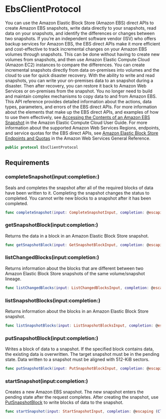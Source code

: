 # EbsClientProtocol

You can use the Amazon Elastic Block Store (Amazon EBS) direct APIs to create Amazon EBS snapshots, write data directly to your snapshots, read data on your snapshots, and identify the differences or changes between two snapshots. If you’re an independent software vendor (ISV) who offers backup services for Amazon EBS, the EBS direct APIs make it more efficient and cost-effective to track incremental changes on your Amazon EBS volumes through snapshots. This can be done without having to create new volumes from snapshots, and then use Amazon Elastic Compute Cloud (Amazon EC2) instances to compare the differences. You can create incremental snapshots directly from data on-premises into volumes and the cloud to use for quick disaster recovery. With the ability to write and read snapshots, you can write your on-premises data to an snapshot during a disaster. Then after recovery, you can restore it back to Amazon Web Services or on-premises from the snapshot. You no longer need to build and maintain complex mechanisms to copy data to and from Amazon EBS. This API reference provides detailed information about the actions, data types, parameters, and errors of the EBS direct APIs. For more information about the elements that make up the EBS direct APIs, and examples of how to use them effectively, see [Accessing the Contents of an Amazon EBS Snapshot](https://docs.aws.amazon.com/AWSEC2/latest/UserGuide/ebs-accessing-snapshot.html) in the Amazon Elastic Compute Cloud User Guide. For more information about the supported Amazon Web Services Regions, endpoints, and service quotas for the EBS direct APIs, see [Amazon Elastic Block Store Endpoints and Quotas](https://docs.aws.amazon.com/general/latest/gr/ebs-service.html) in the Amazon Web Services General Reference.

``` swift
public protocol EbsClientProtocol 
```

## Requirements

### completeSnapshot(input:completion:)

Seals and completes the snapshot after all of the required blocks of data have been written to it. Completing the snapshot changes the status to completed. You cannot write new blocks to a snapshot after it has been completed.

``` swift
func completeSnapshot(input: CompleteSnapshotInput, completion: @escaping (ClientRuntime.SdkResult<CompleteSnapshotOutputResponse, CompleteSnapshotOutputError>) -> Void)
```

### getSnapshotBlock(input:completion:)

Returns the data in a block in an Amazon Elastic Block Store snapshot.

``` swift
func getSnapshotBlock(input: GetSnapshotBlockInput, completion: @escaping (ClientRuntime.SdkResult<GetSnapshotBlockOutputResponse, GetSnapshotBlockOutputError>) -> Void)
```

### listChangedBlocks(input:completion:)

Returns information about the blocks that are different between two Amazon Elastic Block Store snapshots of the same volume/snapshot lineage.

``` swift
func listChangedBlocks(input: ListChangedBlocksInput, completion: @escaping (ClientRuntime.SdkResult<ListChangedBlocksOutputResponse, ListChangedBlocksOutputError>) -> Void)
```

### listSnapshotBlocks(input:completion:)

Returns information about the blocks in an Amazon Elastic Block Store snapshot.

``` swift
func listSnapshotBlocks(input: ListSnapshotBlocksInput, completion: @escaping (ClientRuntime.SdkResult<ListSnapshotBlocksOutputResponse, ListSnapshotBlocksOutputError>) -> Void)
```

### putSnapshotBlock(input:completion:)

Writes a block of data to a snapshot. If the specified block contains data, the existing data is overwritten. The target snapshot must be in the pending state. Data written to a snapshot must be aligned with 512-KiB sectors.

``` swift
func putSnapshotBlock(input: PutSnapshotBlockInput, completion: @escaping (ClientRuntime.SdkResult<PutSnapshotBlockOutputResponse, PutSnapshotBlockOutputError>) -> Void)
```

### startSnapshot(input:completion:)

Creates a new Amazon EBS snapshot. The new snapshot enters the pending state after the request completes. After creating the snapshot, use [ PutSnapshotBlock](https://docs.aws.amazon.com/ebs/latest/APIReference/API_PutSnapshotBlock.html) to write blocks of data to the snapshot.

``` swift
func startSnapshot(input: StartSnapshotInput, completion: @escaping (ClientRuntime.SdkResult<StartSnapshotOutputResponse, StartSnapshotOutputError>) -> Void)
```
